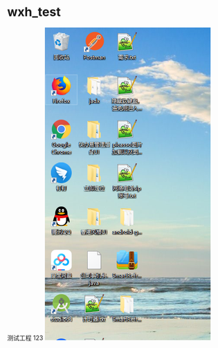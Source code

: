 # wxh_test
测试工程
123
![Image text](https://raw.githubusercontent.com/a8416183/wxh_test/master/1.png)
